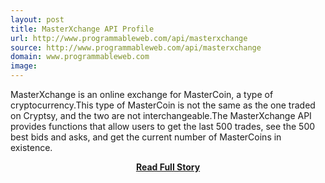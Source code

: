 ```yaml
---
layout: post
title: MasterXchange API Profile
url: http://www.programmableweb.com/api/masterxchange
source: http://www.programmableweb.com/api/masterxchange
domain: www.programmableweb.com
image: 
---
```


<p>MasterXchange is an online exchange for MasterCoin, a type of cryptocurrency.This type of MasterCoin is not the same as the one traded on Cryptsy, and the two are not interchangeable.The MasterXchange API provides functions that allow users to get the last 500 trades, see the 500 best bids and asks, and get the current number of MasterCoins in existence.</p>
<center><p><a href="http://www.programmableweb.com/api/masterxchange" style='padding:25px; font-sze:18px; font-weight: bold;'>Read Full Story</a></p></center>
